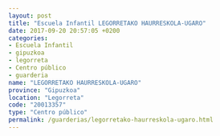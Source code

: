 ```yaml
---
layout: post
title: "Escuela Infantil LEGORRETAKO HAURRESKOLA-UGARO"
date: 2017-09-20 20:57:05 +0200
categories:
- Escuela Infantil
- gipuzkoa
- legorreta
- Centro público
- guarderia
name: "LEGORRETAKO HAURRESKOLA-UGARO"
province: "Gipuzkoa"
location: "Legorreta"
code: "20013357"
type: "Centro público"
permalink: /guarderias/legorretako-haurreskola-ugaro.html
---
```

